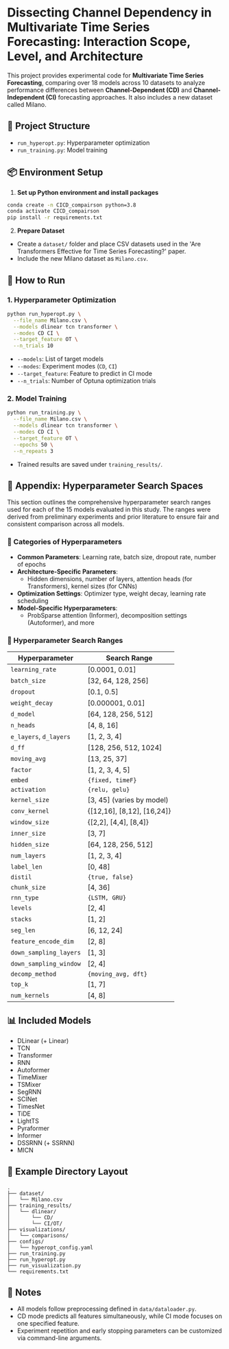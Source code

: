 # Dissecting Channel Dependency in Multivariate Time Series Forecasting: Interaction Scope, Level, and Architecture

This project provides experimental code for **Multivariate Time Series Forecasting**, comparing over 18 models across 10 datasets to analyze performance differences between **Channel-Dependent (CD)** and **Channel-Independent (CI)** forecasting approaches. It also includes a new dataset called Milano.

## 📁 Project Structure

- `run_hyperopt.py`: Hyperparameter optimization
- `run_training.py`: Model training

## 📦 Environment Setup

1. **Set up Python environment and install packages**

```bash
conda create -n CICD_compairson python=3.8
conda activate CICD_compairson
pip install -r requirements.txt
```

2. **Prepare Dataset**

- Create a `dataset/` folder and place CSV datasets used in the 'Are Transformers Effective for Time Series Forecasting?' paper.
- Include the new Milano dataset as `Milano.csv`.

## 🚀 How to Run

### 1. Hyperparameter Optimization

```bash
python run_hyperopt.py \
  --file_name Milano.csv \
  --models dlinear tcn transformer \
  --modes CD CI \
  --target_feature OT \
  --n_trials 10
```

- `--models`: List of target models
- `--modes`: Experiment modes (`CD`, `CI`)
- `--target_feature`: Feature to predict in CI mode
- `--n_trials`: Number of Optuna optimization trials

### 2. Model Training

```bash
python run_training.py \
  --file_name Milano.csv \
  --models dlinear tcn transformer \
  --modes CD CI \
  --target_feature OT \
  --epochs 50 \
  --n_repeats 3
```

- Trained results are saved under `training_results/`.


## 📎 Appendix: Hyperparameter Search Spaces

This section outlines the comprehensive hyperparameter search ranges used for each of the 15 models evaluated in this study. The ranges were derived from preliminary experiments and prior literature to ensure fair and consistent comparison across all models.

### 🔧 Categories of Hyperparameters

- **Common Parameters**: Learning rate, batch size, dropout rate, number of epochs  
- **Architecture-Specific Parameters**:  
  - Hidden dimensions, number of layers, attention heads (for Transformers), kernel sizes (for CNNs)  
- **Optimization Settings**: Optimizer type, weight decay, learning rate scheduling  
- **Model-Specific Hyperparameters**:  
  - ProbSparse attention (Informer), decomposition settings (Autoformer), and more

### 📐 Hyperparameter Search Ranges

| Hyperparameter          | Search Range                      |
|-------------------------|------------------------------------|
| `learning_rate`         | [0.0001, 0.01]                     |
| `batch_size`            | [32, 64, 128, 256]                |
| `dropout`               | [0.1, 0.5]                         |
| `weight_decay`          | [0.000001, 0.01]                   |
| `d_model`               | [64, 128, 256, 512]                |
| `n_heads`               | [4, 8, 16]                         |
| `e_layers`, `d_layers`  | [1, 2, 3, 4]                       |
| `d_ff`                  | [128, 256, 512, 1024]              |
| `moving_avg`            | [13, 25, 37]                       |
| `factor`                | [1, 2, 3, 4, 5]                    |
| `embed`                 | `{fixed, timeF}`                   |
| `activation`            | `{relu, gelu}`                     |
| `kernel_size`           | [3, 45] (varies by model)          |
| `conv_kernel`           | {[12,16], [8,12], [16,24]}         |
| `window_size`           | {[2,2], [4,4], [8,4]}              |
| `inner_size`            | [3, 7]                             |
| `hidden_size`           | [64, 128, 256, 512]                |
| `num_layers`            | [1, 2, 3, 4]                       |
| `label_len`             | [0, 48]                            |
| `distil`                | `{true, false}`                    |
| `chunk_size`            | [4, 36]                            |
| `rnn_type`              | `{LSTM, GRU}`                      |
| `levels`                | [2, 4]                             |
| `stacks`                | [1, 2]                             |
| `seg_len`               | [6, 12, 24]                        |
| `feature_encode_dim`    | [2, 8]                             |
| `down_sampling_layers` | [1, 3]                             |
| `down_sampling_window` | [2, 4]                             |
| `decomp_method`         | `{moving_avg, dft}`                |
| `top_k`                 | [1, 7]                             |
| `num_kernels`           | [4, 8]                             |


## 📊 Included Models

- DLinear (+ Linear)
- TCN
- Transformer
- RNN
- Autoformer
- TimeMixer
- TSMixer
- SegRNN
- SCINet
- TimesNet
- TiDE
- LightTS
- Pyraformer
- Informer
- DSSRNN (+ SSRNN)
- MICN

## 📂 Example Directory Layout

```
.
├── dataset/
│   └── Milano.csv
├── training_results/
│   └── dlinear/
│       └── CD/
│       └── CI/OT/
├── visualizations/
│   └── comparisons/
├── configs/
│   └── hyperopt_config.yaml
├── run_training.py
├── run_hyperopt.py
├── run_visualization.py
└── requirements.txt
```

## 📌 Notes

- All models follow preprocessing defined in `data/dataloader.py`.
- CD mode predicts all features simultaneously, while CI mode focuses on one specified feature.
- Experiment repetition and early stopping parameters can be customized via command-line arguments.

